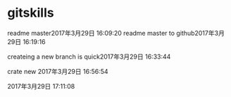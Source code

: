 # gitskills
readme master2017年3月29日 16:09:20
readme master to github2017年3月29日 16:19:16

createing a new branch is quick2017年3月29日 16:33:44

crate new 2017年3月29日 16:56:54

2017年3月29日 17:11:08